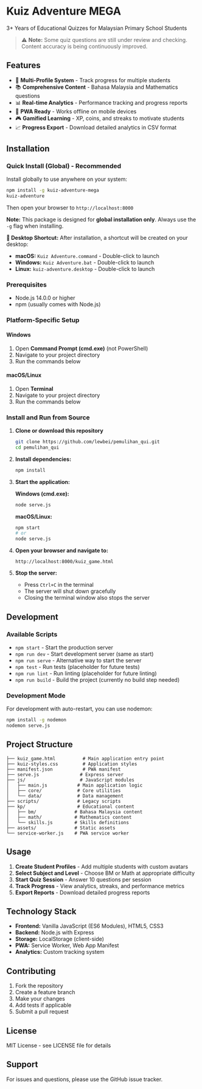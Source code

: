 # Kuiz Adventure MEGA

3+ Years of Educational Quizzes for Malaysian Primary School Students

> ⚠️ **Note:** Some quiz questions are still under review and checking. Content accuracy is being continuously improved.

## Features

- 🎯 **Multi-Profile System** - Track progress for multiple students
- 📚 **Comprehensive Content** - Bahasa Malaysia and Mathematics questions
- 📊 **Real-time Analytics** - Performance tracking and progress reports
- 📱 **PWA Ready** - Works offline on mobile devices
- 🎮 **Gamified Learning** - XP, coins, and streaks to motivate students
- 📈 **Progress Export** - Download detailed analytics in CSV format

## Installation

### Quick Install (Global) - Recommended

Install globally to use anywhere on your system:

```bash
npm install -g kuiz-adventure-mega
kuiz-adventure
```

Then open your browser to `http://localhost:8000`

**Note:** This package is designed for **global installation only**. Always use the `-g` flag when installing.

**🎉 Desktop Shortcut:** After installation, a shortcut will be created on your desktop:
- **macOS:** `Kuiz Adventure.command` - Double-click to launch
- **Windows:** `Kuiz Adventure.bat` - Double-click to launch  
- **Linux:** `kuiz-adventure.desktop` - Double-click to launch

### Prerequisites
- Node.js 14.0.0 or higher
- npm (usually comes with Node.js)

### Platform-Specific Setup

#### Windows
1. Open **Command Prompt (cmd.exe)** (not PowerShell)
2. Navigate to your project directory
3. Run the commands below

#### macOS/Linux
1. Open **Terminal**
2. Navigate to your project directory
3. Run the commands below

### Install and Run from Source

1. **Clone or download this repository**
   ```bash
   git clone https://github.com/lewbei/pemulihan_qui.git
   cd pemulihan_qui
   ```

2. **Install dependencies:**
   ```bash
   npm install
   ```

3. **Start the application:**
   
   **Windows (cmd.exe):**
   ```cmd
   node serve.js
   ```
   
   **macOS/Linux:**
   ```bash
   npm start
   # or
   node serve.js
   ```

4. **Open your browser and navigate to:**
   ```
   http://localhost:8000/kuiz_game.html
   ```

5. **Stop the server:**
   - Press `Ctrl+C` in the terminal
   - The server will shut down gracefully
   - Closing the terminal window also stops the server

## Development

### Available Scripts

- `npm start` - Start the production server
- `npm run dev` - Start development server (same as start)
- `npm run serve` - Alternative way to start the server
- `npm test` - Run tests (placeholder for future tests)
- `npm run lint` - Run linting (placeholder for future linting)
- `npm run build` - Build the project (currently no build step needed)

### Development Mode

For development with auto-restart, you can use nodemon:

```bash
npm install -g nodemon
nodemon serve.js
```

## Project Structure

```
├── kuiz_game.html          # Main application entry point
├── kuiz-styles.css         # Application styles
├── manifest.json           # PWA manifest
├── serve.js               # Express server
├── js/                    # JavaScript modules
│   ├── main.js           # Main application logic
│   ├── core/             # Core utilities
│   └── data/             # Data management
├── scripts/              # Legacy scripts
├── kp/                   # Educational content
│   ├── bm/              # Bahasa Malaysia content
│   ├── math/            # Mathematics content
│   └── skills.js        # Skills definitions
├── assets/              # Static assets
└── service-worker.js    # PWA service worker
```

## Usage

1. **Create Student Profiles** - Add multiple students with custom avatars
2. **Select Subject and Level** - Choose BM or Math at appropriate difficulty
3. **Start Quiz Session** - Answer 10 questions per session
4. **Track Progress** - View analytics, streaks, and performance metrics
5. **Export Reports** - Download detailed progress reports

## Technology Stack

- **Frontend:** Vanilla JavaScript (ES6 Modules), HTML5, CSS3
- **Backend:** Node.js with Express
- **Storage:** LocalStorage (client-side)
- **PWA:** Service Worker, Web App Manifest
- **Analytics:** Custom tracking system

## Contributing

1. Fork the repository
2. Create a feature branch
3. Make your changes
4. Add tests if applicable
5. Submit a pull request

## License

MIT License - see LICENSE file for details

## Support

For issues and questions, please use the GitHub issue tracker.
